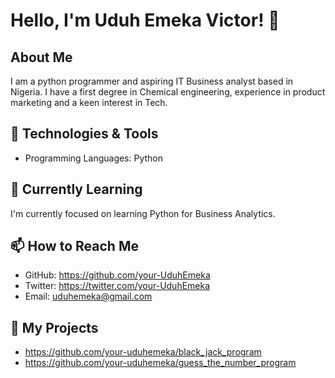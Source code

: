 # Hello, I'm Uduh Emeka Victor! 👋

## About Me

I am a python programmer and aspiring IT Business analyst based in Nigeria. I have a first degree in Chemical engineering, experience in product marketing and a keen interest in Tech.

## 🔧 Technologies & Tools

- Programming Languages: Python

## 🌱 Currently Learning

I'm currently focused on learning Python for Business Analytics.

## 📫 How to Reach Me

- GitHub: https://github.com/your-UduhEmeka
- Twitter: https://twitter.com/your-UduhEmeka
-  Email: uduhemeka@gmail.com

## 💼 My Projects

- https://github.com/your-uduhemeka/black_jack_program
- https://github.com/your-uduhemeka/guess_the_number_program

